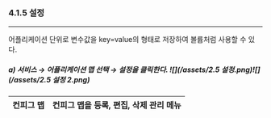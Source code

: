 ### 4.1.5   설정

---

어플리케이션 단위로 변수값을 key=value의 형태로 저장하여 볼륨처럼 사용할 수 있다.

##### a\)    서비스 → 어플리케이션 맵 선택 → 설정을 클릭한다. ![](/assets/2.5 설정.png)![](/assets/2.5 설정 2.png)

| 컨피그 맵 | 컨피그 맵을 등록, 편집, 삭제 관리 메뉴 |
| :---: | :--- |




